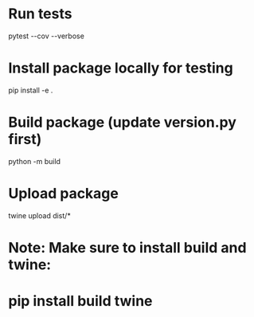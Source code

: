 # Run tests
pytest --cov --verbose

# Install package locally for testing
pip install -e .

# Build package (update version.py first)
python -m build

# Upload package
twine upload dist/*

# Note: Make sure to install build and twine:
# pip install build twine

